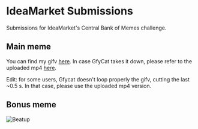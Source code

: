 # IdeaMarket Submissions
Submissions for IdeaMarket's Central Bank of Memes challenge.

## Main meme

You can find my gifv [here](https://gfycat.com/shadybruisedcrocodile).
In case GfyCat takes it down, please refer to the uploaded mp4 [here](https://github.com/samuelemarro/IdeaMarket-Submissions/releases/tag/0.0.1).

Edit: for some users, Gfycat doesn't loop properly the gifv, cutting the last ~0.5 s. In that case, please use the uploaded mp4 version.

## Bonus meme
![Beatup](https://user-images.githubusercontent.com/13946873/113212837-9b590c80-9277-11eb-99af-c503ddcedc93.png)

